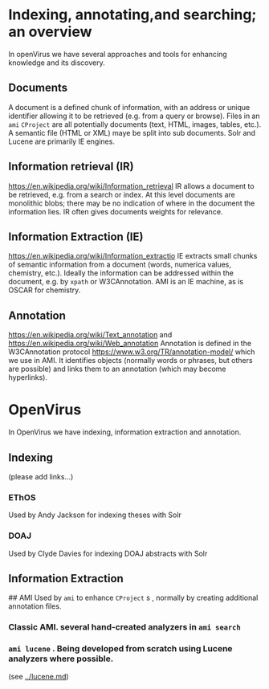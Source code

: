 # Indexing, annotating,and searching; an overview

In openVirus we have several approaches and tools for enhancing knowledge and its discovery. 

## Documents
A document is a defined chunk of information, with an address or unique identifier allowing it to be retrieved 
(e.g. from a query or browse). Files in an `ami` `CProject` are all potentially documents (text, HTML, images, tables, etc.). 
A semantic file (HTML or XML) maye be split into sub documents. Solr and Lucene are primarily IE engines.

## Information retrieval (IR)
https://en.wikipedia.org/wiki/Information_retrieval
IR allows a document to be retrieved, e.g. from a search or index. At this level documents are monolithic blobs; 
there may be no indication of where in the document the information lies. IR often gives documents weights for relevance.

## Information Extraction (IE)
https://en.wikipedia.org/wiki/Information_extractio
IE extracts small chunks of semantic information from a document (words, numerica values, chemistry, etc.). Ideally the
information can be addressed within the document, e.g. by `xpath` or W3CAnnotation. AMI is an IE machine, as is OSCAR for chemistry.

## Annotation
https://en.wikipedia.org/wiki/Text_annotation
and
https://en.wikipedia.org/wiki/Web_annotation
Annotation is defined in the W3CAnnotation protocol https://www.w3.org/TR/annotation-model/ which we use in AMI. It identifies 
objects (normally words or phrases, but others are possible) and links them to an annotation (which may become hyperlinks).

# OpenVirus


In OpenVirus we have indexing, information extraction and annotation.
## Indexing
(please add links...)
### EThOS
Used by Andy Jackson for indexing theses with Solr
### DOAJ
Used by Clyde Davies for indexing DOAJ abstracts with Solr

## Information Extraction

## AMI
Used by `ami` to enhance `CProject` s , normally by creating additional annotation files.
### Classic AMI. several hand-created analyzers in `ami search` 
### `ami lucene` . Being developed from scratch using Lucene analyzers where possible.
(see [../lucene.md](lucene))



